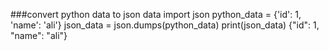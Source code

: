 ###convert python data to json data
    import json
    python_data = {'id': 1, 'name': 'ali'}
    json_data = json.dumps(python_data)
    print(json_data)
    {"id": 1, "name": "ali"}
